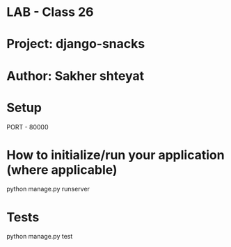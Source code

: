 # LAB - Class 26

# Project: django-snacks

# Author: Sakher shteyat



# Setup

 PORT - 80000

 # How to initialize/run your application (where applicable)
  python manage.py runserver


# Tests

 python manage.py test 